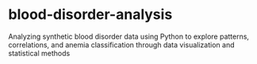 # blood-disorder-analysis
Analyzing synthetic blood disorder data using Python to explore patterns, correlations, and anemia classification through data visualization and statistical methods
